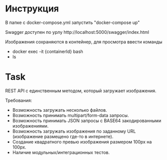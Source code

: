 # Инструкция
В папке с docker-compose.yml запустить "docker-compose up"

Swagger доступен по урлу http://localhost:5000/swagger/index.html

Изображения сохраняются в контейнер, для просмотра ввести команды
* docker exec -it {containerId} bash
* ls

# Task
REST API с единственным методом, который загружает изображения.

Требования:
- Возможность загружать несколько файлов.
- Возможность принимать multipart/form-data запросы.
- Возможность принимать JSON запросы с BASE64 закодированными изображениями.
- Возможность загружать изображения по заданному URL (изображение размещено где-то в интернете).
- Создание квадратного превью изображения размером 100px на 100px.
- Наличие модульных/интеграционных тестов.
